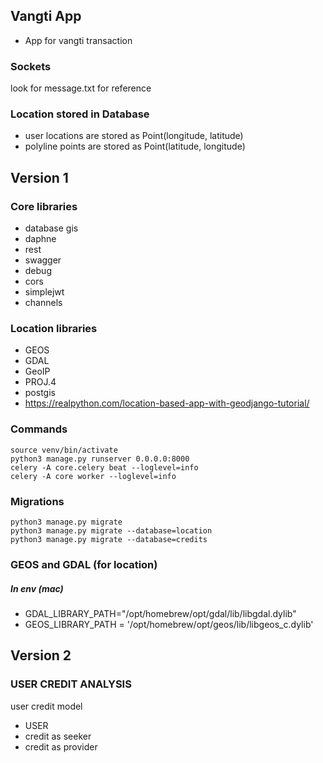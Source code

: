 ## Vangti App
 - App for vangti transaction

### Sockets
look for message.txt for reference

### Location stored in Database
 - user locations are stored as Point(longitude, latitude)
 - polyline points are stored as Point(latitude, longitude)


## Version 1
### Core libraries
- database gis 
- daphne 
- rest 
- swagger
- debug 
- cors 
- simplejwt
- channels


### Location libraries
- GEOS
- GDAL 
- GeoIP
- PROJ.4
- postgis
- https://realpython.com/location-based-app-with-geodjango-tutorial/


### Commands
    source venv/bin/activate
    python3 manage.py runserver 0.0.0.0:8000
    celery -A core.celery beat --loglevel=info
    celery -A core worker --loglevel=info


### Migrations
    python3 manage.py migrate
    python3 manage.py migrate --database=location
    python3 manage.py migrate --database=credits


### GEOS and GDAL (for location)
##### In env (mac)
- GDAL_LIBRARY_PATH="/opt/homebrew/opt/gdal/lib/libgdal.dylib"
- GEOS_LIBRARY_PATH = '/opt/homebrew/opt/geos/lib/libgeos_c.dylib'



## Version 2
### USER CREDIT ANALYSIS
user credit model 
-  USER
- credit as seeker
- credit as provider





### 